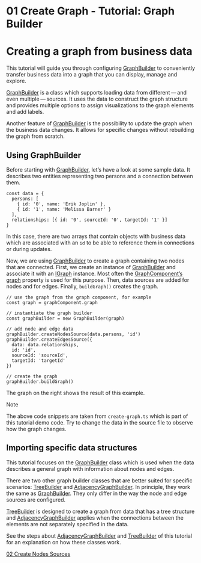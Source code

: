 <!--
 //////////////////////////////////////////////////////////////////////////////
 // @license
 // This file is part of yFiles for HTML 2.6.
 // Use is subject to license terms.
 //
 // Copyright (c) 2000-2024 by yWorks GmbH, Vor dem Kreuzberg 28,
 // 72070 Tuebingen, Germany. All rights reserved.
 //
 //////////////////////////////////////////////////////////////////////////////
-->
# 01 Create Graph - Tutorial: Graph Builder

# Creating a graph from business data

This tutorial will guide you through configuring [GraphBuilder](https://docs.yworks.com/yfileshtml/#/api/GraphBuilder) to conveniently transfer business data into a graph that you can display, manage and explore.

[GraphBuilder](https://docs.yworks.com/yfileshtml/#/api/GraphBuilder) is a class which supports loading data from different — and even multiple — sources. It uses the data to construct the graph structure and provides multiple options to assign visualizations to the graph elements and add labels.

Another feature of [GraphBuilder](https://docs.yworks.com/yfileshtml/#/api/GraphBuilder) is the possibility to update the graph when the business data changes. It allows for specific changes without rebuilding the graph from scratch.

## Using GraphBuilder

Before starting with [GraphBuilder](https://docs.yworks.com/yfileshtml/#/api/GraphBuilder), let’s have a look at some sample data. It describes two entities representing two persons and a connection between them.

```
const data = {
  persons: [
    { id: '0', name: 'Erik Joplin' },
    { id: '1', name: 'Melissa Barner' }
  ],
  relationships: [{ id: '0', sourceId: '0', targetId: '1' }]
}
```

In this case, there are two arrays that contain objects with business data which are associated with an `id` to be able to reference them in connections or during updates.

Now, we are using [GraphBuilder](https://docs.yworks.com/yfileshtml/#/api/GraphBuilder) to create a graph containing two nodes that are connected. First, we create an instance of [GraphBuilder](https://docs.yworks.com/yfileshtml/#/api/GraphBuilder) and associate it with an [IGraph](https://docs.yworks.com/yfileshtml/#/api/IGraph) instance. Most often the [GraphComponent’s graph](https://docs.yworks.com/yfileshtml/#/api/GraphComponent#GraphComponent-property-graph) property is used for this purpose. Then, data sources are added for nodes and for edges. Finally, `buildGraph()` creates the graph.

```
// use the graph from the graph component, for example
const graph = graphComponent.graph

// instantiate the graph builder
const graphBuilder = new GraphBuilder(graph)

// add node and edge data
graphBuilder.createNodesSource(data.persons, 'id')
graphBuilder.createEdgesSource({
  data: data.relationships,
  id: 'id',
  sourceId: 'sourceId',
  targetId: 'targetId'
})

// create the graph
graphBuilder.buildGraph()
```

The graph on the right shows the result of this example.

Note

The above code snippets are taken from `create-graph.ts` which is part of this tutorial demo code. Try to change the data in the source file to observe how the graph changes.

## Importing specific data structures

This tutorial focuses on the [GraphBuilder](https://docs.yworks.com/yfileshtml/#/api/GraphBuilder) class which is used when the data describes a general graph with information about nodes and edges.

There are two other graph builder classes that are better suited for specific scenarios: [TreeBuilder](https://docs.yworks.com/yfileshtml/#/api/TreeBuilder) and [AdjacencyGraphBuilder](https://docs.yworks.com/yfileshtml/#/api/AdjacencyGraphBuilder). In principle, they work the same as [GraphBuilder](https://docs.yworks.com/yfileshtml/#/api/GraphBuilder). They only differ in the way the node and edge sources are configured.

[TreeBuilder](https://docs.yworks.com/yfileshtml/#/api/TreeBuilder) is designed to create a graph from data that has a tree structure and [AdjacencyGraphBuilder](https://docs.yworks.com/yfileshtml/#/api/AdjacencyGraphBuilder) applies when the connections between the elements are not separately specified in the data.

See the steps about [AdjacencyGraphBuilder](../12-adjacency-graph-builder/) and [TreeBuilder](../13-tree-builder/) of this tutorial for an explanation on how these classes work.

[02 Create Nodes Sources](../../tutorial-graph-builder/02-create-nodes-sources/)
